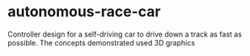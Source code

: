 # autonomous-race-car
Controller design for a self-driving car to drive down a track as fast as possible. The concepts demonstrated used 3D graphics
